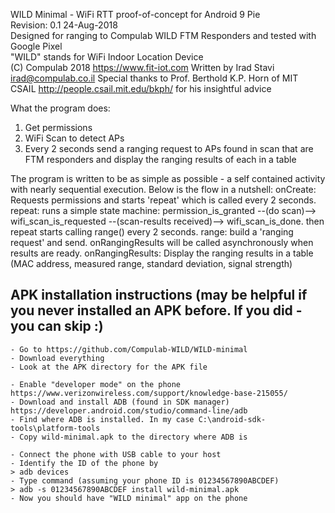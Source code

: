 WILD Minimal - WiFi RTT proof-of-concept for Android 9 Pie<br/>
Revision: 0.1 24-Aug-2018<br/>
Designed for ranging to Compulab WILD FTM Responders and tested with Google Pixel<br/>
"WILD" stands for WiFi Indoor Location Device<br/>
(C) Compulab 2018 https://www.fit-iot.com
Written by Irad Stavi irad@compulab.co.il
Special thanks to Prof. Berthold K.P. Horn of MIT CSAIL http://people.csail.mit.edu/bkph/ for his insightful advice

What the program does:
1. Get permissions
2. WiFi Scan to detect APs
3. Every 2 seconds send a ranging request to APs found in scan that are FTM responders and display the ranging results of each in a table

The program is written to be as simple as possible - a self contained activity with nearly sequential execution.
Below is the flow in a nutshell:
onCreate: Requests permissions and starts 'repeat' which is called every 2 seconds. 
repeat: runs a simple state machine: permission_is_granted --(do scan)--> wifi_scan_is_requested --(scan-results received)--> wifi_scan_is_done.
then repeat starts calling range() every 2 seconds.
range: build a 'ranging request' and send. onRangingResults will be called asynchronously when results are ready. 
onRangingResults: Display the ranging results in a table (MAC address, measured range, standard deviation, signal strength)

APK installation instructions (may be helpful if you never installed an APK before. If you did - you can skip :)
------------------------------------------------------------------------------------------------------------

    - Go to https://github.com/Compulab-WILD/WILD-minimal
    - Download everything
    - Look at the APK directory for the APK file

    - Enable "developer mode" on the phone https://www.verizonwireless.com/support/knowledge-base-215055/
    - Download and install ADB (found in SDK manager) https://developer.android.com/studio/command-line/adb
    - Find where ADB is installed. In my case C:\android-sdk-tools\platform-tools
    - Copy wild-minimal.apk to the directory where ADB is

    - Connect the phone with USB cable to your host
    - Identify the ID of the phone by
    > adb devices
    - Type command (assuming your phone ID is 01234567890ABCDEF)
    > adb -s 01234567890ABCDEF install wild-minimal.apk
    - Now you should have "WILD minimal" app on the phone

